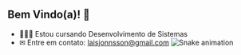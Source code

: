 ## Bem Vindo(a)! 👋

- 👩🏻‍💻 Estou cursando Desenvolvimento de Sistemas
- ✉ Entre em contato: laisjonnsson@gmail.com
![Snake animation](https://github.com/rafaballerini2/rafaballerini2/blob/output/github-contribution-grid-snake.svg)
